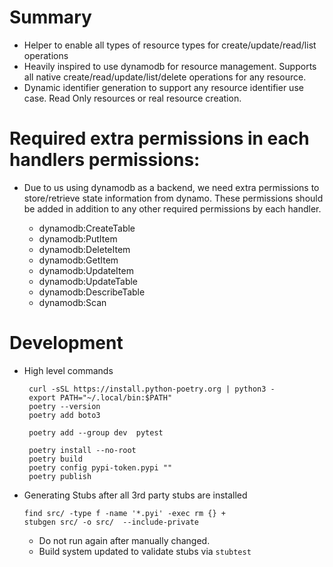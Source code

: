# Summary
- Helper to enable all types of resource types for create/update/read/list operations
- Heavily inspired to use dynamodb for resource management.  Supports all native create/read/update/list/delete operations for any resource.
- Dynamic identifier generation to support any resource identifier use case.  Read Only resources or real resource creation.

# Required extra permissions in each handlers permissions:
- Due to us using dynamodb as a backend, we need extra permissions to store/retrieve state information from dynamo.  These permissions should be added in addition to any other required permissions by each handler.

  - dynamodb:CreateTable
  - dynamodb:PutItem
  - dynamodb:DeleteItem
  - dynamodb:GetItem
  - dynamodb:UpdateItem
  - dynamodb:UpdateTable
  - dynamodb:DescribeTable
  - dynamodb:Scan


# Development
- High level commands
   ```
    curl -sSL https://install.python-poetry.org | python3 -
    export PATH="~/.local/bin:$PATH"
    poetry --version
    poetry add boto3
  
    poetry add --group dev  pytest
  
    poetry install --no-root
    poetry build
    poetry config pypi-token.pypi ""
    poetry publish
  ```
- Generating Stubs after all 3rd party stubs are installed
    ```
    find src/ -type f -name '*.pyi' -exec rm {} +
    stubgen src/ -o src/  --include-private 
    ```
  - Do not run again after manually changed.
  - Build system updated to validate stubs via `stubtest`

